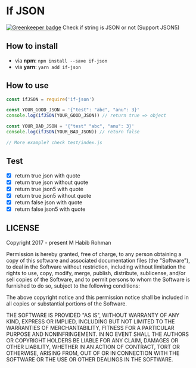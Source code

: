 # If JSON

[![Greenkeeper badge](https://badges.greenkeeper.io/rohmanhm/if-json.svg)](https://greenkeeper.io/)
Check if string is JSON or not (Support JSON5)

## How to install

  * via **npm**: `npm install --save if-json`
  * via **yarn**: `yarn add if-json`

## How to use
```javascript
const ifJSON = require('if-json')

const YOUR_GOOD_JSON = '{"test": "abc", "anu": 3}'
console.log(ifJSON(YOUR_GOOD_JSON)) // return true => object

const YOUR_BAD_JSON = '{"test" "abc", "anu": 3}'
console.log(ifJSON(YOUR_BAD_JSON)) // return false

// More example? check test/index.js
```

## Test
- [x] return true json with quote
- [x] return true json without quote
- [x] return true json5 with quote
- [x] return true json5 without quote
- [x] return false json with quote
- [x] return false json5 with quote

## LICENSE

Copyright 2017 - present M Habib Rohman

Permission is hereby granted, free of charge, to any person obtaining a copy of this software and associated documentation files (the "Software"), to deal in the Software without restriction, including without limitation the rights to use, copy, modify, merge, publish, distribute, sublicense, and/or sell copies of the Software, and to permit persons to whom the Software is furnished to do so, subject to the following conditions:

The above copyright notice and this permission notice shall be included in all copies or substantial portions of the Software.

THE SOFTWARE IS PROVIDED "AS IS", WITHOUT WARRANTY OF ANY KIND, EXPRESS OR IMPLIED, INCLUDING BUT NOT LIMITED TO THE WARRANTIES OF MERCHANTABILITY, FITNESS FOR A PARTICULAR PURPOSE AND NONINFRINGEMENT. IN NO EVENT SHALL THE AUTHORS OR COPYRIGHT HOLDERS BE LIABLE FOR ANY CLAIM, DAMAGES OR OTHER LIABILITY, WHETHER IN AN ACTION OF CONTRACT, TORT OR OTHERWISE, ARISING FROM, OUT OF OR IN CONNECTION WITH THE SOFTWARE OR THE USE OR OTHER DEALINGS IN THE SOFTWARE.